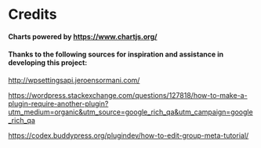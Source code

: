# Credits

#### Charts powered by https://www.chartjs.org/

#### Thanks to the following sources for inspiration and assistance in developing this project:

http://wpsettingsapi.jeroensormani.com/

https://wordpress.stackexchange.com/questions/127818/how-to-make-a-plugin-require-another-plugin?utm_medium=organic&utm_source=google_rich_qa&utm_campaign=google_rich_qa

https://codex.buddypress.org/plugindev/how-to-edit-group-meta-tutorial/
